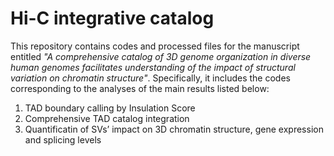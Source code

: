 # Hi-C integrative catalog
This repository contains codes and processed files for the manuscript entitled *"A comprehensive catalog of 3D genome organization in diverse human genomes facilitates understanding of the impact of structural variation on chromatin structure"*. Specifically, it includes the codes corresponding to the analyses of the main results listed below:

  1. TAD boundary calling by Insulation Score
  2. Comprehensive TAD catalog integration
  3. Quantificatin of SVs’ impact on 3D chromatin structure, gene expression and splicing levels

